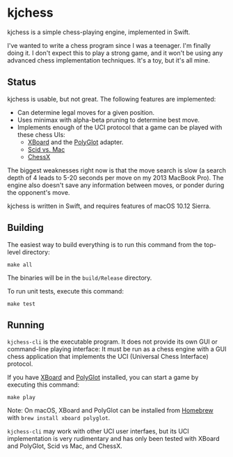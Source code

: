 kjchess
=======

kjchess is a simple chess-playing engine, implemented in Swift.

I've wanted to write a chess program since I was a teenager.  I'm finally doing it.  I don't expect this to play a strong game, and it won't be using any advanced chess implementation techniques.  It's a toy, but it's all mine.


## Status

kjchess is usable, but not great.  The following features are implemented:

- Can determine legal moves for a given position.
- Uses minimax with alpha-beta pruning to determine best move.
- Implements enough of the UCI protocol that a game can be played with these chess UIs:
    - [XBoard](https://www.gnu.org/software/xboard/) and the [PolyGlot](https://chessprogramming.wikispaces.com/PolyGlot) adapter.
    - [Scid vs. Mac](http://scidvspc.sourceforge.net/#toc3)
    - [ChessX](http://chessx.sourceforge.net)

The biggest weaknesses right now is that the move search is slow (a search depth of 4 leads to 5-20 seconds per move on my 2013 MacBook Pro).  The engine also doesn't save any information between moves, or ponder during the opponent's move.

kjchess is written in Swift, and requires features of macOS 10.12 Sierra.


## Building

The easiest way to build everything is to run this command from the top-level directory:

    make all

The binaries will be in the `build/Release` directory.

To run unit tests, execute this command:

    make test


## Running

`kjchess-cli` is the executable program.  It does not provide its own GUI or command-line playing interface:  It must be run as a chess engine with a GUI chess application that implements the UCI (Universal Chess Interface) protocol.

If you have [XBoard](https://www.gnu.org/software/xboard/) and [PolyGlot](https://chessprogramming.wikispaces.com/PolyGlot) installed, you can start a game by executing this command:

    make play

Note: On macOS, XBoard and PolyGlot can be installed from [Homebrew](https://brew.sh) with `brew install xboard polyglot`.

`kjchess-cli` may work with other UCI user interfaes, but its UCI implementation is very rudimentary and has only been tested with XBoard and PolyGlot, Scid vs Mac, and ChessX.

